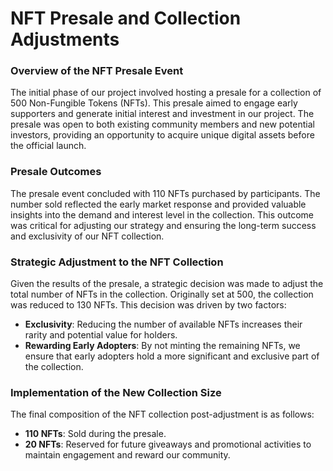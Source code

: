 # NFT Presale and Collection Adjustments

### Overview of the NFT Presale Event

The initial phase of our project involved hosting a presale for a collection of 500 Non-Fungible Tokens (NFTs). This presale aimed to engage early supporters and generate initial interest and investment in our project. The presale was open to both existing community members and new potential investors, providing an opportunity to acquire unique digital assets before the official launch.

### Presale Outcomes

The presale event concluded with 110 NFTs purchased by participants. The number sold reflected the early market response and provided valuable insights into the demand and interest level in the collection. This outcome was critical for adjusting our strategy and ensuring the long-term success and exclusivity of our NFT collection.

### Strategic Adjustment to the NFT Collection

Given the results of the presale, a strategic decision was made to adjust the total number of NFTs in the collection. Originally set at 500, the collection was reduced to 130 NFTs. This decision was driven by two factors:

* **Exclusivity**: Reducing the number of available NFTs increases their rarity and potential value for holders.
* **Rewarding Early Adopters**: By not minting the remaining NFTs, we ensure that early adopters hold a more significant and exclusive part of the collection.

### Implementation of the New Collection Size

The final composition of the NFT collection post-adjustment is as follows:

* **110 NFTs**: Sold during the presale.
* **20 NFTs**: Reserved for future giveaways and promotional activities to maintain engagement and reward our community.

